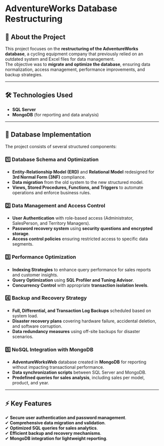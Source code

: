 # AdventureWorks Database Restructuring

## 📌 About the Project  
This project focuses on the **restructuring of the AdventureWorks database**, a cycling equipment company that previously relied on an outdated system and Excel files for data management.  
The objective was to **migrate and optimize the database**, ensuring data normalization, access management, performance improvements, and backup strategies.  

---

## 🛠 Technologies Used  
- **SQL Server**  
- **MongoDB** (for reporting and data analysis)  

---

## 📂 Database Implementation  
The project consists of several structured components:  

### **1️⃣ Database Schema and Optimization**  
- **Entity-Relationship Model (ERD)** and **Relational Model** redesigned for **3rd Normal Form (3NF)** compliance.  
- **Data migration** from the old system to the new structured model.  
- **Views, Stored Procedures, Functions, and Triggers** to automate operations and enforce business rules.  

### **2️⃣ Data Management and Access Control**  
- **User Authentication** with role-based access (Administrator, SalesPerson, and Territory Managers).  
- **Password recovery system** using **security questions and encrypted storage**.  
- **Access control policies** ensuring restricted access to specific data segments.  

### **3️⃣ Performance Optimization**  
- **Indexing Strategies** to enhance query performance for sales reports and customer insights.  
- **Query Optimization** using **SQL Profiler and Tuning Advisor**.  
- **Concurrency Control** with appropriate **transaction isolation levels**.  

### **4️⃣ Backup and Recovery Strategy**  
- **Full, Differential, and Transaction Log Backups** scheduled based on system load.  
- **Disaster recovery plans** covering hardware failure, accidental deletion, and software corruption.  
- **Data redundancy measures** using off-site backups for disaster scenarios.  

### **5️⃣ NoSQL Integration with MongoDB**  
- **AdventureWorksWeb** database created in **MongoDB** for reporting without impacting transactional performance.  
- **Data synchronization scripts** between SQL Server and MongoDB.  
- **Predefined queries for sales analysis**, including sales per model, product, and year.  

---

## ⚡ Key Features  
✔ **Secure user authentication and password management**.  
✔ **Comprehensive data migration and validation**.  
✔ **Optimized SQL queries for sales analytics**.  
✔ **Efficient backup and recovery mechanisms**.  
✔ **MongoDB integration for lightweight reporting**.  

